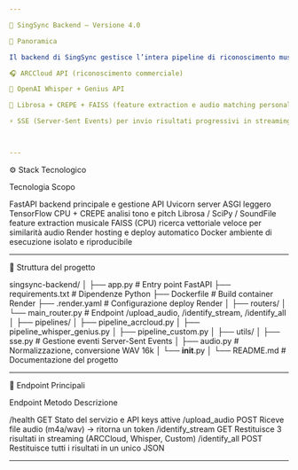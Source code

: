 ```yaml
---

📘 SingSync Backend – Versione 4.0

🧩 Panoramica

Il backend di SingSync gestisce l’intera pipeline di riconoscimento musicale, da audio grezzo a identificazione brano, tramite un sistema ibrido basato su:

🎧 ARCCloud API (riconoscimento commerciale)

🧠 OpenAI Whisper + Genius API

🎵 Librosa + CREPE + FAISS (feature extraction e audio matching personalizzato)

⚡ SSE (Server-Sent Events) per invio risultati progressivi in streaming



---
```


⚙️ Stack Tecnologico

Tecnologia	Scopo

FastAPI	backend principale e gestione API
Uvicorn	server ASGI leggero
TensorFlow CPU + CREPE	analisi tono e pitch
Librosa / SciPy / SoundFile	feature extraction musicale
FAISS (CPU)	ricerca vettoriale veloce per similarità audio
Render	hosting e deploy automatico
Docker	ambiente di esecuzione isolato e riproducibile



---

🧱 Struttura del progetto

singsync-backend/
│
├── app.py                   # Entry point FastAPI
├── requirements.txt         # Dipendenze Python
├── Dockerfile               # Build container Render
├── .render.yaml             # Configurazione deploy Render
│
├── routers/
│   └── main_router.py       # Endpoint /upload_audio, /identify_stream, /identify_all
│
├── pipelines/
│   ├── pipeline_acrcloud.py
│   ├── pipeline_whisper_genius.py
│   ├── pipeline_custom.py
│
├── utils/
│   ├── sse.py               # Gestione eventi Server-Sent Events
│   ├── audio.py             # Normalizzazione, conversione WAV 16k
│   └── __init__.py
│
└── README.md                # Documentazione del progetto


---

🧠 Endpoint Principali

Endpoint	Metodo	Descrizione

/health	GET	Stato del servizio e API keys attive
/upload_audio	POST	Riceve file audio (m4a/wav) → ritorna un token
/identify_stream	GET	Restituisce 3 risultati in streaming (ARCCloud, Whisper, Custom)
/identify_all	POST	Restituisce tutti i risultati in un unico JSON



---